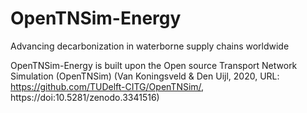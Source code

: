 # OpenTNSim-Energy
Advancing decarbonization in waterborne supply chains worldwide

OpenTNSim-Energy is built upon the Open source Transport Network Simulation (OpenTNSim) (Van Koningsveld & Den Uijl, 2020, URL: https://github.com/TUDelft-CITG/OpenTNSim/, https://doi:10.5281/zenodo.3341516) 

